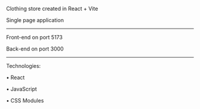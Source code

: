 Clothing store created in React + Vite

Single page application

-----------------------------------------

Front-end on port 5173

Back-end on port 3000

-----------------------------------------

Technologies:

• React

• JavaScript

• CSS Modules
